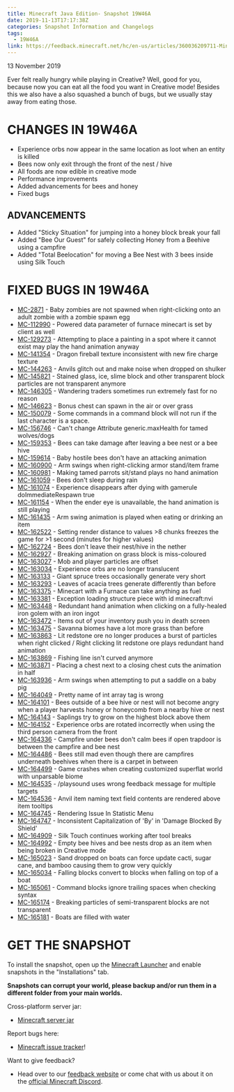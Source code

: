 ```yaml
---
title: Minecraft Java Edition- Snapshot 19W46A
date: 2019-11-13T17:17:38Z
categories: Snapshot Information and Changelogs
tags:
  - 19W46A
link: https://feedback.minecraft.net/hc/en-us/articles/360036209711-Minecraft-Java-Edition-Snapshot-19W46A
---
```


13 November 2019

Ever felt really hungry while playing in Creative? Well, good for you, because now you can eat all the food you want in Creative mode! Besides this we also have a also squashed a bunch of bugs, but we usually stay away from eating those.

# CHANGES IN 19W46A

-   Experience orbs now appear in the same location as loot when an entity is killed
-   Bees now only exit through the front of the nest / hive
-   All foods are now edible in creative mode
-   Performance improvements
-   Added advancements for bees and honey
-   Fixed bugs

## ADVANCEMENTS

-   Added \"Sticky Situation\" for jumping into a honey block break your fall
-   Added \"Bee Our Guest\" for safely collecting Honey from a Beehive using a campfire
-   Added \"Total Beelocation\" for moving a Bee Nest with 3 bees inside using Silk Touch

# FIXED BUGS IN 19W46A

-   [MC-2871](https://bugs.mojang.com/browse/MC-2871) - Baby zombies are not spawned when right-clicking onto an adult zombie with a zombie spawn egg
-   [MC-112990](https://bugs.mojang.com/browse/MC-112990) - Powered data parameter of furnace minecart is set by client as well
-   [MC-129273](https://bugs.mojang.com/browse/MC-129273) - Attempting to place a painting in a spot where it cannot exist may play the hand animation anyway
-   [MC-141354](https://bugs.mojang.com/browse/MC-141354) - Dragon fireball texture inconsistent with new fire charge texture
-   [MC-144263](https://bugs.mojang.com/browse/MC-144263) - Anvils glitch out and make noise when dropped on shulker
-   [MC-145821](https://bugs.mojang.com/browse/MC-145821) - Stained glass, ice, slime block and other transparent block particles are not transparent anymore
-   [MC-146305](https://bugs.mojang.com/browse/MC-146305) - Wandering traders sometimes run extremely fast for no reason
-   [MC-146623](https://bugs.mojang.com/browse/MC-146623) - Bonus chest can spawn in the air or over grass
-   [MC-150079](https://bugs.mojang.com/browse/MC-150079) - Some commands in a command block will not run if the last character is a space.
-   [MC-156746](https://bugs.mojang.com/browse/MC-156746) - Can't change Attribute generic.maxHealth for tamed wolves/dogs
-   [MC-159353](https://bugs.mojang.com/browse/MC-159353) - Bees can take damage after leaving a bee nest or a bee hive
-   [MC-159614](https://bugs.mojang.com/browse/MC-159614) - Baby hostile bees don't have an attacking animation
-   [MC-160900](https://bugs.mojang.com/browse/MC-160900) - Arm swings when right-clicking armor stand/item frame
-   [MC-160981](https://bugs.mojang.com/browse/MC-160981) - Making tamed parrots sit/stand plays no hand animation
-   [MC-161059](https://bugs.mojang.com/browse/MC-161059) - Bees don't sleep during rain
-   [MC-161074](https://bugs.mojang.com/browse/MC-161074) - Experience disappears after dying with gamerule doImmediateRespawn true
-   [MC-161154](https://bugs.mojang.com/browse/MC-161154) - When the ender eye is unavailable, the hand animation is still playing
-   [MC-161435](https://bugs.mojang.com/browse/MC-161435) - Arm swing animation is played when eating or drinking an item
-   [MC-162522](https://bugs.mojang.com/browse/MC-162522) - Setting render distance to values \>8 chunks freezes the game for \>1 second (minutes for higher values)
-   [MC-162724](https://bugs.mojang.com/browse/MC-162724) - Bees don't leave their nest/hive in the nether
-   [MC-162927](https://bugs.mojang.com/browse/MC-162927) - Breaking animation on grass block is miss-coloured
-   [MC-163027](https://bugs.mojang.com/browse/MC-163027) - Mob and player particles are offset
-   [MC-163034](https://bugs.mojang.com/browse/MC-163034) - Experience orbs are no longer translucent
-   [MC-163133](https://bugs.mojang.com/browse/MC-163133) - Giant spruce trees occasionally generate very short
-   [MC-163293](https://bugs.mojang.com/browse/MC-163293) - Leaves of acacia trees generate differently than before
-   [MC-163375](https://bugs.mojang.com/browse/MC-163375) - Minecart with a Furnace can take anything as fuel
-   [MC-163381](https://bugs.mojang.com/browse/MC-163381) - Exception loading structure piece with id minecraft:nvi
-   [MC-163448](https://bugs.mojang.com/browse/MC-163448) - Redundant hand animation when clicking on a fully-healed iron golem with an iron ingot
-   [MC-163472](https://bugs.mojang.com/browse/MC-163472) - Items out of your inventory push you in death screen
-   [MC-163475](https://bugs.mojang.com/browse/MC-163475) - Savanna biomes have a lot more grass than before
-   [MC-163863](https://bugs.mojang.com/browse/MC-163863) - Lit redstone ore no longer produces a burst of particles when right clicked / Right clicking lit redstone ore plays redundant hand animation
-   [MC-163869](https://bugs.mojang.com/browse/MC-163869) - Fishing line isn't curved anymore
-   [MC-163871](https://bugs.mojang.com/browse/MC-163871) - Placing a chest next to a closing chest cuts the animation in half
-   [MC-163936](https://bugs.mojang.com/browse/MC-163936) - Arm swings when attempting to put a saddle on a baby pig
-   [MC-164049](https://bugs.mojang.com/browse/MC-164049) - Pretty name of int array tag is wrong
-   [MC-164101](https://bugs.mojang.com/browse/MC-164101) - Bees outside of a bee hive or nest will not become angry when a player harvests honey or honeycomb from a nearby hive or nest
-   [MC-164143](https://bugs.mojang.com/browse/MC-164143) - Saplings try to grow on the highest block above them
-   [MC-164152](https://bugs.mojang.com/browse/MC-164152) - Experience orbs are rotated incorrectly when using the third person camera from the front
-   [MC-164336](https://bugs.mojang.com/browse/MC-164336) - Campfire under bees don't calm bees if open trapdoor is between the campfire and bee nest
-   [MC-164486](https://bugs.mojang.com/browse/MC-164486) - Bees still mad even though there are campfires underneath beehives when there is a carpet in between
-   [MC-164499](https://bugs.mojang.com/browse/MC-164499) - Game crashes when creating customized superflat world with unparsable biome
-   [MC-164535](https://bugs.mojang.com/browse/MC-164535) - /playsound uses wrong feedback message for multiple targets
-   [MC-164536](https://bugs.mojang.com/browse/MC-164536) - Anvil item naming text field contents are rendered above item tooltips
-   [MC-164745](https://bugs.mojang.com/browse/MC-164745) - Rendering Issue In Statistic Menu
-   [MC-164747](https://bugs.mojang.com/browse/MC-164747) - Inconsistent Capitalization of 'By' in 'Damage Blocked By Shield'
-   [MC-164909](https://bugs.mojang.com/browse/MC-164909) - Silk Touch continues working after tool breaks
-   [MC-164992](https://bugs.mojang.com/browse/MC-164992) - Empty bee hives and bee nests drop as an item when being broken in Creative mode
-   [MC-165023](https://bugs.mojang.com/browse/MC-165023) - Sand dropped on boats can force update cacti, sugar cane, and bamboo causing them to grow very quickly
-   [MC-165034](https://bugs.mojang.com/browse/MC-165034) - Falling blocks convert to blocks when falling on top of a boat
-   [MC-165061](https://bugs.mojang.com/browse/MC-165061) - Command blocks ignore trailing spaces when checking syntax
-   [MC-165174](https://bugs.mojang.com/browse/MC-165174) - Breaking particles of semi-transparent blocks are not transparent
-   [MC-165181](https://bugs.mojang.com/browse/MC-165181) - Boats are filled with water

# GET THE SNAPSHOT

To install the snapshot, open up the [Minecraft Launcher](https://www.minecraft.net/download.html) and enable snapshots in the \"Installations\" tab.

**Snapshots can corrupt your world, please backup and/or run them in a different folder from your main worlds.**

Cross-platform server jar:

-   [Minecraft server jar](https://launcher.mojang.com/v1/objects/3544354ee91fee0439009e71c8e064ec8355600a/server.jar)

Report bugs here:

-   [Minecraft issue tracker](https://bugs.mojang.com/browse/MC)!

Want to give feedback?

-   Head over to our [feedback website](http://aka.ms/snapshotfeedback) or come chat with us about it on the [official Minecraft Discord](https://discordapp.com/invite/minecraft).
